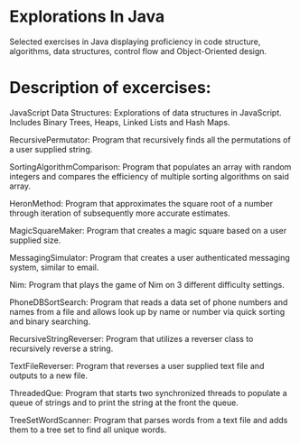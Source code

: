 # Explorations In Java
Selected exercises in Java displaying proficiency in code structure, algorithms, data structures, control flow and Object-Oriented design.

# Description of excercises:

JavaScript Data Structures: Explorations of data structures in JavaScript. Includes Binary Trees, Heaps, Linked Lists and Hash Maps.

RecursivePermutator: Program that recursively finds all the permutations of a user supplied string.

SortingAlgorithmComparison: Program that populates an array with random integers and compares the efficiency of multiple sorting algorithms on said array.

HeronMethod: Program that approximates the square root of a number through iteration of subsequently more accurate estimates.

MagicSquareMaker: Program that creates a magic square based on a user supplied size.

MessagingSimulator: Program that creates a user authenticated messaging system, similar to email.

Nim: Program that plays the game of Nim on 3 different difficulty settings.

PhoneDBSortSearch: Program that reads a data set of phone numbers and names from a file and allows look up by name or number via quick sorting and binary searching.

RecursiveStringReverser: Program that utilizes a reverser class to recursively reverse a string.

TextFileReverser: Program that reverses a user supplied text file and outputs to a new file.

ThreadedQue: Program that starts two synchronized threads to populate a queue of strings and to print the string at the front the queue.

TreeSetWordScanner: Program that parses words from a text file and adds them to a tree set to find all unique words.
